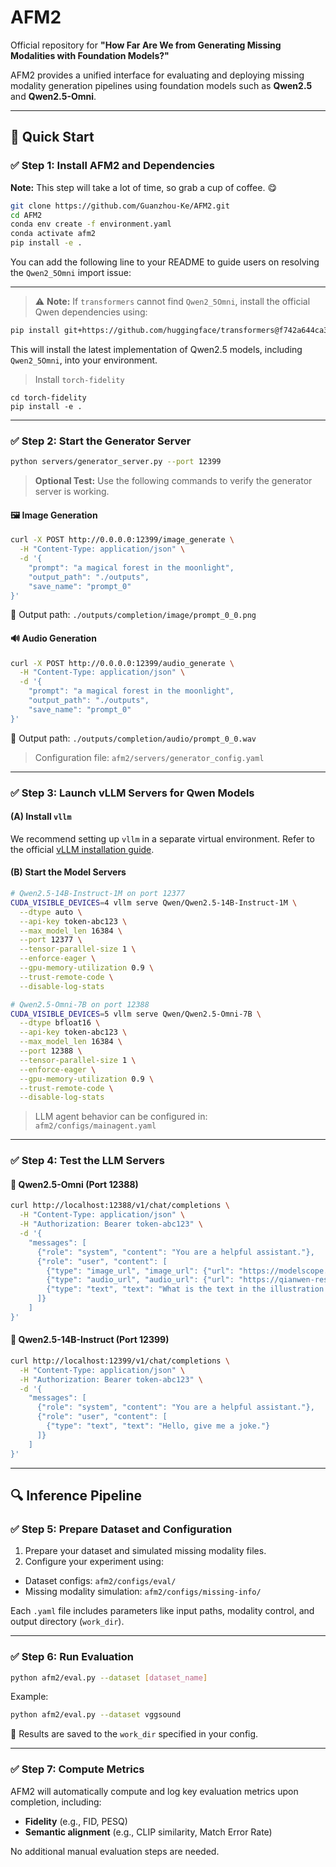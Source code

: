 # AFM2

Official repository for **"How Far Are We from Generating Missing Modalities with Foundation Models?"**

AFM2 provides a unified interface for evaluating and deploying missing modality generation pipelines using foundation models such as **Qwen2.5** and **Qwen2.5-Omni**.

---

## 🚀 Quick Start

### ✅ Step 1: Install AFM2 and Dependencies

**Note:** This step will take a lot of time, so grab a cup of coffee. 😋

```bash
git clone https://github.com/Guanzhou-Ke/AFM2.git
cd AFM2
conda env create -f environment.yaml
conda activate afm2
pip install -e .
```

You can add the following line to your README to guide users on resolving the `Qwen2_5Omni` import issue:

---

> ⚠️ **Note:** If `transformers` cannot find `Qwen2_5Omni`, install the official Qwen dependencies using:

```bash
pip install git+https://github.com/huggingface/transformers@f742a644ca32e65758c3adb36225aef1731bd2a8
```

This will install the latest implementation of Qwen2.5 models, including `Qwen2_5Omni`, into your environment.


> Install `torch-fidelity`

```
cd torch-fidelity
pip install -e .
```

---

### ✅ Step 2: Start the Generator Server

```bash
python servers/generator_server.py --port 12399
```

> **Optional Test:** Use the following commands to verify the generator server is working.

#### 🖼️ Image Generation

```bash
curl -X POST http://0.0.0.0:12399/image_generate \
  -H "Content-Type: application/json" \
  -d '{
    "prompt": "a magical forest in the moonlight",
    "output_path": "./outputs",
    "save_name": "prompt_0"
}'
```

📍 Output path: `./outputs/completion/image/prompt_0_0.png`

#### 🔊 Audio Generation

```bash
curl -X POST http://0.0.0.0:12399/audio_generate \
  -H "Content-Type: application/json" \
  -d '{
    "prompt": "a magical forest in the moonlight",
    "output_path": "./outputs",
    "save_name": "prompt_0"
}'
```

📍 Output path: `./outputs/completion/audio/prompt_0_0.wav`

> Configuration file: `afm2/servers/generator_config.yaml`

---

### ✅ Step 3: Launch vLLM Servers for Qwen Models

#### (A) Install `vllm`

We recommend setting up `vllm` in a separate virtual environment.
Refer to the official [vLLM installation guide](https://docs.vllm.ai/en/latest/getting_started/installation.html).

#### (B) Start the Model Servers

```bash
# Qwen2.5-14B-Instruct-1M on port 12377
CUDA_VISIBLE_DEVICES=4 vllm serve Qwen/Qwen2.5-14B-Instruct-1M \
  --dtype auto \
  --api-key token-abc123 \
  --max_model_len 16384 \
  --port 12377 \
  --tensor-parallel-size 1 \
  --enforce-eager \
  --gpu-memory-utilization 0.9 \
  --trust-remote-code \
  --disable-log-stats

# Qwen2.5-Omni-7B on port 12388
CUDA_VISIBLE_DEVICES=5 vllm serve Qwen/Qwen2.5-Omni-7B \
  --dtype bfloat16 \
  --api-key token-abc123 \
  --max_model_len 16384 \
  --port 12388 \
  --tensor-parallel-size 1 \
  --enforce-eager \
  --gpu-memory-utilization 0.9 \
  --trust-remote-code \
  --disable-log-stats
```

> LLM agent behavior can be configured in:
> `afm2/configs/mainagent.yaml`

---

### ✅ Step 4: Test the LLM Servers

#### 🧪 Qwen2.5-Omni (Port 12388)

```bash
curl http://localhost:12388/v1/chat/completions \
  -H "Content-Type: application/json" \
  -H "Authorization: Bearer token-abc123" \
  -d '{
    "messages": [
      {"role": "system", "content": "You are a helpful assistant."},
      {"role": "user", "content": [
        {"type": "image_url", "image_url": {"url": "https://modelscope.oss-cn-beijing.aliyuncs.com/resource/qwen.png"}},
        {"type": "audio_url", "audio_url": {"url": "https://qianwen-res.oss-cn-beijing.aliyuncs.com/Qwen2.5-Omni/cough.wav"}},
        {"type": "text", "text": "What is the text in the illustration and what is the sound in the audio?"}
      ]}
    ]
}'
```

#### 🧪 Qwen2.5-14B-Instruct (Port 12399)

```bash
curl http://localhost:12399/v1/chat/completions \
  -H "Content-Type: application/json" \
  -H "Authorization: Bearer token-abc123" \
  -d '{
    "messages": [
      {"role": "system", "content": "You are a helpful assistant."},
      {"role": "user", "content": [
        {"type": "text", "text": "Hello, give me a joke."}
      ]}
    ]
}'
```

---

## 🔍 Inference Pipeline

### ✅ Step 5: Prepare Dataset and Configuration

1. Prepare your dataset and simulated missing modality files.
2. Configure your experiment using:

* Dataset configs: `afm2/configs/eval/`
* Missing modality simulation: `afm2/configs/missing-info/`

Each `.yaml` file includes parameters like input paths, modality control, and output directory (`work_dir`).

---

### ✅ Step 6: Run Evaluation

```bash
python afm2/eval.py --dataset [dataset_name]
```

Example:

```bash
python afm2/eval.py --dataset vggsound
```

📁 Results are saved to the `work_dir` specified in your config.

---

### ✅ Step 7: Compute Metrics

AFM2 will automatically compute and log key evaluation metrics upon completion, including:

* **Fidelity** (e.g., FID, PESQ)
* **Semantic alignment** (e.g., CLIP similarity, Match Error Rate)

No additional manual evaluation steps are needed.



